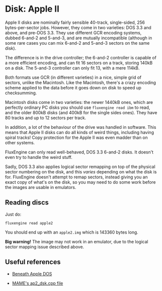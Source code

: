 Disk: Apple II
==============

Apple II disks are nominally fairly sensible 40-track, single-sided, 256
bytes-per-sector jobs. However, they come in two varieties: DOS 3.3 and
above, and pre-DOS 3.3. They use different GCR encoding systems, dubbed
6-and-2 and 5-and-3, and are mutually incompatible (although in some rare
cases you can mix 6-and-2 and 5-and-3 sectors on the same disk).

The difference is in the drive controller; the 6-and-2 controller is capable
of a more efficient encoding, and can fit 16 sectors on a track, storing
140kB on a disk. The 5-and-3 controller can only fit 13, with a mere 114kB.

Both formats use GCR (in different varieties) in a nice, simple grid of
sectors, unlike the Macintosh. Like the Macintosh, there's a crazy encoding
scheme applied to the data before it goes down on disk to speed up
checksumming.

Macintosh disks come in two varieties: the newer 1440kB ones, which are
perfectly ordinary PC disks you should use `fluxengine read ibm` to read, and
the older 800kB disks (and 400kB for the single sides ones). They have 80
tracks and up to 12 sectors per track.

In addition, a lot of the behaviour of the drive was handled in software.
This means that Apple II disks can do all kinds of weird things, including
having spiral tracks! Copy protection for the Apple II was even madder than
on other systems.

FluxEngine can only read well-behaved, DOS 3.3 6-and-2 disks. It doesn't even
try to handle the weird stuff.

Sadly, DOS 3.3 also applies logical sector remapping on top of the physical
sector numbering on the disk, and this _varies_ depending on what the disk is
for. FluxEngine doesn't attempt to remap sectors, instead giving you an exact
copy of what's on the disk, so you may need to do some work before the images
are usable in emulators.


Reading discs
-------------

Just do:

```
fluxengine read apple2
```

You should end up with an `apple2.img` which is 143360 bytes long.

**Big warning!** The image may not work in an emulator, due to the
logical sector mapping issue described above.

Useful references
-----------------

  - [Beneath Apple DOS](https://fabiensanglard.net/fd_proxy/prince_of_persia/Beneath%20Apple%20DOS.pdf)

  - [MAME's ap2_dsk.cpp file](https://github.com/mamedev/mame/blob/4263a71e64377db11392c458b580c5ae83556bc7/src/lib/formats/ap2_dsk.cpp)
